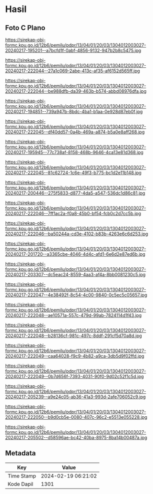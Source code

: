 # Hasil

## Foto C Plano

https://sirekap-obj-formc.kpu.go.id/12b6/pemilu/pdpr/13/04/01/20/03/1304012003027-20240217-195201--a7bcfd1f-0abf-4856-9132-947b2b8c5475.jpg

https://sirekap-obj-formc.kpu.go.id/12b6/pemilu/pdpr/13/04/01/20/03/1304012003027-20240217-222044--27a1c069-2abe-413c-af35-af6152d565ff.jpg

https://sirekap-obj-formc.kpu.go.id/12b6/pemilu/pdpr/13/04/01/20/03/1304012003027-20240217-222044--be988dfb-da39-463b-b574-abbd08976dfa.jpg

https://sirekap-obj-formc.kpu.go.id/12b6/pemilu/pdpr/13/04/01/20/03/1304012003027-20240217-194851--739a947b-8bdc-4ba1-b1aa-0e928d87eb0f.jpg

https://sirekap-obj-formc.kpu.go.id/12b6/pemilu/pdpr/13/04/01/20/03/1304012003027-20240217-222045--df40dd57-0a4b-469a-a874-b5a0e8aff268.jpg

https://sirekap-obj-formc.kpu.go.id/12b6/pemilu/pdpr/13/04/01/20/03/1304012003027-20240217-195945--77c738af-8158-468b-9646-4ca13e81d368.jpg

https://sirekap-obj-formc.kpu.go.id/12b6/pemilu/pdpr/13/04/01/20/03/1304012003027-20240217-222045--81c62724-1c6e-49f3-b775-bc1d2e11b148.jpg

https://sirekap-obj-formc.kpu.go.id/12b6/pemilu/pdpr/13/04/01/20/03/1304012003027-20240217-200446--275f5833-d877-4da5-a547-536dc1d86c81.jpg

https://sirekap-obj-formc.kpu.go.id/12b6/pemilu/pdpr/13/04/01/20/03/1304012003027-20240217-222046--7ff1ac2a-f0a8-45b0-bf54-fcb0c2d7cc5b.jpg

https://sirekap-obj-formc.kpu.go.id/12b6/pemilu/pdpr/13/04/01/20/03/1304012003027-20240217-222046--ba50244a-cd3e-4102-b83b-4263e6c6d253.jpg

https://sirekap-obj-formc.kpu.go.id/12b6/pemilu/pdpr/13/04/01/20/03/1304012003027-20240217-201720--a3365cbe-4046-4d4c-afd1-6e6d2e87ed6b.jpg

https://sirekap-obj-formc.kpu.go.id/12b6/pemilu/pdpr/13/04/01/20/03/1304012003027-20240217-203307--dc5eac24-8559-4aa3-af4a-8bb0081230c5.jpg

https://sirekap-obj-formc.kpu.go.id/12b6/pemilu/pdpr/13/04/01/20/03/1304012003027-20240217-222047--4e38492f-8c54-4c00-9840-0c5ec5c05657.jpg

https://sirekap-obj-formc.kpu.go.id/12b6/pemilu/pdpr/13/04/01/20/03/1304012003027-20240217-222048--ae10571a-557c-479d-99ab-7824114d1f43.jpg

https://sirekap-obj-formc.kpu.go.id/12b6/pemilu/pdpr/13/04/01/20/03/1304012003027-20240217-222048--b28136cf-981c-497c-8ddf-291cf5d70a8d.jpg

https://sirekap-obj-formc.kpu.go.id/12b6/pemilu/pdpr/13/04/01/20/03/1304012003027-20240217-222049--caa64028-f9c9-4b82-a9ca-3db5d9f02ffd.jpg

https://sirekap-obj-formc.kpu.go.id/12b6/pemilu/pdpr/13/04/01/20/03/1304012003027-20240217-222049--0b7d656f-7393-4031-90f0-9d02c52f1c5d.jpg

https://sirekap-obj-formc.kpu.go.id/12b6/pemilu/pdpr/13/04/01/20/03/1304012003027-20240217-205239--a9e24c05-ab36-41a3-993d-2afe706052c9.jpg

https://sirekap-obj-formc.kpu.go.id/12b6/pemilu/pdpr/13/04/01/20/03/1304012003027-20240217-222050--b9d0cb5e-0080-407c-96c2-e5513e055228.jpg

https://sirekap-obj-formc.kpu.go.id/12b6/pemilu/pdpr/13/04/01/20/03/1304012003027-20240217-205502--d58596ae-bc42-40ba-8975-8ba14b00487a.jpg


## Metadata

| Key        | Value               |
| ---------- | ------------------- |
| Time Stamp | 2024-02-19 06:21:02 |
| Kode Dapil | 1301                |



